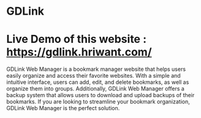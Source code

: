 # GDLink

# Live Demo of this website : https://gdlink.hriwant.com/
GDLink Web Manager is a bookmark manager website that helps users easily organize and access their favorite websites. With a simple and intuitive interface, users can add, edit, and delete bookmarks, as well as organize them into groups. 
Additionally, GDLink Web Manager offers a backup system that allows users to download and upload backups of their bookmarks. 
If you are looking to streamline your bookmark organization, GDLink Web Manager is the perfect solution.
